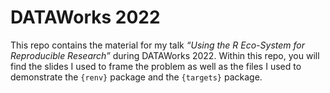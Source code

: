 
<!-- README.md is generated from README.Rmd. Please edit that file -->

# DATAWorks 2022

<!-- badges: start -->
<!-- badges: end -->

This repo contains the material for my talk *“Using the R Eco-System for
Reproducible Research”* during DATAWorks 2022. Within this repo, you
will find the slides I used to frame the problem as well as the files I
used to demonstrate the `{renv}` package and the `{targets}` package.
